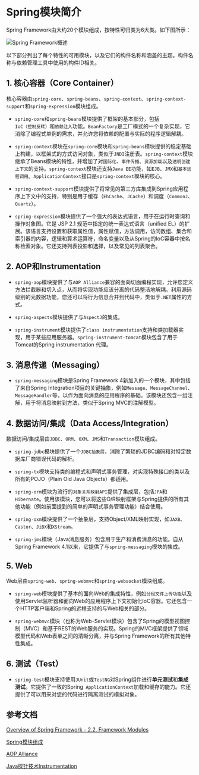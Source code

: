 # Spring模块简介

Spring Framework由大约20个模块组成，按特性可归类为6大类。如下图所示：

![Spring Framework概述](https://docs.spring.io/spring-framework/docs/5.0.0.RC2/spring-framework-reference/images/spring-overview.png)

以下部分列出了每个特性的可用模块，以及它们的构件名称和涵盖的主题。构件名称与依赖管理工具中使用的构件ID相关。

## 1. 核心容器（Core Container）

核心容器由`spring-core`、`spring-beans`、`spring-context`、`spring-context-support`和`spring-expression`模块组成。

- `spring-core`和`spring-beans`模块提供了框架的基本部分，包括`IoC（控制反转）`和`依赖注入`功能。`BeanFactory`是工厂模式的一个复杂实现，它消除了编程式单例的需求，并允许您将依赖的配置与实际的程序逻辑解耦。

- `spring-context`模块在`spring-core`模块和`spring-beans`模块提供的稳定基础上构建，以框架式的方式访问对象，类似于`JNDI`注册表。`spring-context`模块继承了Beans模块的特性，并增加了对`国际化`、`事件传播`、`资源加载`以及`透明创建上下文`的支持。`spring-context`模块还支持`Java EE`功能，如`EJB`、`JMX`和`基本远程调用`。`ApplicationContext`接口是`spring-context`模块的核心。

- `spring-context-support`模块提供了将常见的第三方库集成到Spring应用程序上下文中的支持，特别是用于缓存（`EhCache`、`JCache`）和调度（`CommonJ`、`Quartz`）。

- `spring-expression`模块提供了一个强大的表达式语言，用于在运行时查询和操作对象图。它是 JSP 2.1 规范中指定的统一表达式语言（unified EL）的扩展。该语言支持设置和获取属性值，属性赋值，方法调用，访问数组、集合和索引器的内容，逻辑和算术运算符，命名变量以及从Spring的IoC容器中按名称检索对象。它还支持列表投影和选择，以及常见的列表聚合。

## 2. AOP和Instrumentation

- `spring-aop`模块提供了与`AOP Alliance`兼容的面向切面编程实现，允许您定义方法拦截器和切入点，从而将实现功能应该分离的代码整洁地解耦。利用源码级别的元数据功能，您还可以将行为信息合并到代码中，类似于`.NET`属性的方式。

- `spring-aspects`模块提供了与`AspectJ`的集成。

- `spring-instrument`模块提供了`class instrumentation`支持和类加载器实现，用于某些应用服务器。`spring-instrument-tomcat`模块包含了用于Tomcat的Spring instrumentation 代理。

## 3. 消息传递（Messaging）

- `spring-messaging`模块是Spring Framework 4新加入的一个模块，其中包括了来自Spring Integration项目的关键抽象，例如`Message`、`MessageChannel`、`MessageHandler`等，以作为面向消息的应用程序的基础。该模块还包含一组注解，用于将消息映射到方法，类似于Spring MVC的注解模型。

## 4. 数据访问/集成（Data Access/Integration）

数据访问/集成层由`JDBC`、`ORM`、`OXM`、`JMS`和`Transaction`模块组成。

- `spring-jdbc`模块提供了一个`JDBC抽象层`，消除了繁琐的JDBC编码和对特定数据库厂商错误代码的解析。

- `spring-tx`模块支持类的编程式和声明式事务管理，对实现特殊接口的类以及所有的POJO（Plain Old Java Objects）都适用。

- `spring-orm`模块为流行的`对象关系映射API`提供了集成层，包括`JPA`和`Hibernate`。使用该模块，您可以将这些O/R映射框架与Spring提供的所有其他功能（例如前面提到的简单的声明式事务管理功能）结合使用。

- `spring-oxm`模块提供了一个抽象层，支持Object/XML映射实现，如`JAXB`、`Castor`、`JiBX`和`XStream`。

- `spring-jms`模块（Java消息服务）包含用于生产和消费消息的功能。自从Spring Framework 4.1以来，它提供了与`spring-messaging`模块的集成。

## 5. Web

Web层由`spring-web`、`spring-webmvc`和`spring-websocket`模块组成。

- `spring-web`模块提供了基本的面向Web的集成特性，例如`分段文件上传功能`以及使用Servlet监听器和面向Web的应用程序上下文初始化IoC容器。它还包含一个HTTP客户端和Spring的远程支持的与Web相关的部分。

- `spring-webmvc`模块（也称为Web-Servlet模块）包含了Spring的模型视图控制（MVC）和基于REST的Web服务的实现。Spring的MVC框架提供了领域模型代码和Web表单之间的清晰分离，并与Spring Framework的所有其他特性集成。

## 6. 测试（Test）

- `spring-test`模块支持使用`JUnit`或`TestNG`对Spring组件进行**单元测试**和**集成测试**。它提供了一致的Spring` ApplicationContext`加载和缓存的能力。它还提供了可以用来对您的代码进行隔离测试的模拟对象。

## 参考文档

[Overview of Spring Framework - 2.2. Framework Modules](https://docs.spring.io/spring-framework/docs/5.0.0.RC2/spring-framework-reference/overview.html#overview-modules)

[Spring模块组成](https://blog.csdn.net/ThinkWon/article/details/102810819)

[AOP Alliance](https://blog.csdn.net/weixin_42653522/article/details/114849254)

[Java探针技术Instrumentation](https://juejin.cn/post/7012583363005382686)



